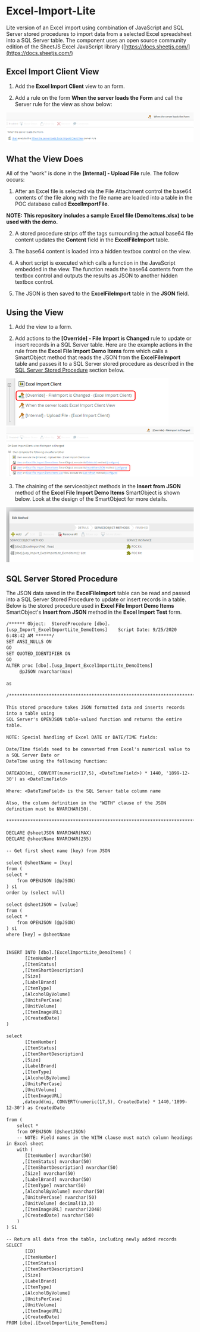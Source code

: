 # Excel-Import-Lite
Lite version of an Excel import using combination of JavaScript and SQL Server stored procedures to import data from a selected Excel spreadsheet into a SQL Server table. The component uses an open source community edition of the SheetJS Excel JavaScript library ([https://docs.sheetjs.com/](https://docs.sheetjs.com/)  


## Excel Import Client View

1. Add the **Excel Import Client** view to an form.

2. Add a rule on the form **When the server loads the Form** and call the Server rule for the view as show below: 

![Server Load Rule](/Images/ServerLoadRule.png)


## What the View Does

All of the "work" is done in the **[Internal] - Upload File** rule. The follow occurs:

1. After an Excel file is selected via the File Attachment control the base64 contents of the file along with the file name are loaded into a table in the POC database called **ExcelImportFile**.

**NOTE: This repository includes a sample Excel file (DemoItems.xlsx) to be used with the demo.**

2. A stored procedure strips off the tags surrounding the actual base64 file content updates the **Content** field in the **ExcelFileImport** table.

3. The base64 content is loaded into a hidden textbox control on the view.

4. A short script is executed which calls a function in the JavaScript embedded in the view. The function reads the base64 contents from the textbox control and outputs the results as JSON to another hidden textbox control.

5. The JSON is then saved to the **ExcelFileImport** table in the **JSON** field.


## Using the View

1. Add the view to a form.

2. Add actions to the **[Override] - File Import is Changed** rule to update or insert records in a SQL Server table. Here are the example actions in the rule from the **Excel File Import Demo Items** form which calls a SmartObject method that reads the JSON from the **ExcelFileImport** table and passes it to a SQL Server stored procedure as described in the [SQL Server Stored Procedure](#sql-server-stored-procedure) section below.

![Override Actions 1](/Images/OverrideFileImportChanged1.png)
![Override Actions 2](/Images/OverrideFileImportChanged2.png)

3. The chaining of the serviceobject methods in the **Insert from JSON** method of the **Excel File Import Demo Items** SmartObject is shown below. Look at the design of the SmartObject for more details.

![Insert into JSON SmO](/Images/InsertIntoJSON.png)


## SQL Server Stored Procedure

The JSON data saved in the **ExcelFileImport** table can be read and passed into a SQL Server Stored Procedure to update or insert records in a table. Below is the stored procedure used in **Excel File Import Demo Items** SmartObject's **Insert from JSON** method in the **Excel Import Test** form.

```
/****** Object:  StoredProcedure [dbo].[usp_Import_ExcelImportLite_DemoItems]    Script Date: 9/25/2020 6:48:42 AM ******/
SET ANSI_NULLS ON
GO
SET QUOTED_IDENTIFIER ON
GO
ALTER proc [dbo].[usp_Import_ExcelImportLite_DemoItems]
	 @pJSON nvarchar(max)

as

/*******************************************************************************************

This stored procedure takes JSON formatted data and inserts records into a table using
SQL Server's OPENJSON table-valued function and returns the entire table.

NOTE: Special handling of Excel DATE or DATE/TIME fields:

Date/Time fields need to be converted from Excel's numerical value to a SQL Server Date or 
DateTime using the following function:

DATEADD(mi, CONVERT(numeric(17,5), <DateTimeField>) * 1440, '1899-12-30') as <DateTimeField>

Where: <DateTimeField> is the SQL Server table column name

Also, the column definition in the "WITH" clause of the JSON definition must be NVARCHAR(50).

*******************************************************************************************/

DECLARE @sheetJSON NVARCHAR(MAX) 
DECLARE @sheetName NVARCHAR(255)

-- Get first sheet name (key) from JSON

select @sheetName = [key]
from (
select *
	from OPENJSON (@pJSON)
) s1
order by (select null)

select @sheetJSON = [value]
from (
select *
	from OPENJSON (@pJSON)
) s1
where [key] = @sheetName


INSERT INTO [dbo].[ExcelImportLite_DemoItems] (
       [ItemNumber]
      ,[ItemStatus]
      ,[ItemShortDescription]
      ,[Size]
      ,[LabelBrand]
      ,[ItemType]
      ,[AlcoholByVolume]
      ,[UnitsPerCase]
      ,[UnitVolume]
      ,[ItemImageURL]
      ,[CreatedDate]
)

select 
       [ItemNumber]
      ,[ItemStatus]
      ,[ItemShortDescription]
      ,[Size]
      ,[LabelBrand]
      ,[ItemType]
      ,[AlcoholByVolume]
      ,[UnitsPerCase]
      ,[UnitVolume]
      ,[ItemImageURL]
	  ,dateadd(mi, CONVERT(numeric(17,5), CreatedDate) * 1440,'1899-12-30') as CreatedDate

from (
	select *
	from OPENJSON (@sheetJSON)
	-- NOTE: Field names in the WITH clause must match column headings in Excel sheet
	with (
       [ItemNumber] nvarchar(50)
      ,[ItemStatus] nvarchar(50)
      ,[ItemShortDescription] nvarchar(50)
      ,[Size] nvarchar(50)
      ,[LabelBrand] nvarchar(50)
      ,[ItemType] nvarchar(50)
      ,[AlcoholByVolume] nvarchar(50)
      ,[UnitsPerCase] nvarchar(50)
      ,[UnitVolume] decimal(13,3)
      ,[ItemImageURL] nvarchar(2048)
      ,[CreatedDate] nvarchar(50)
	)
) S1

-- Return all data from the table, including newly added records
SELECT
       [ID]
      ,[ItemNumber]
      ,[ItemStatus]
      ,[ItemShortDescription]
      ,[Size]
      ,[LabelBrand]
      ,[ItemType]
      ,[AlcoholByVolume]
      ,[UnitsPerCase]
      ,[UnitVolume]
      ,[ItemImageURL]
      ,[CreatedDate]
FROM [dbo].[ExcelImportLite_DemoItems]
```




